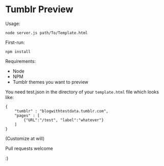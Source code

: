 # Tumblr Preview

Usage:

	node server.js path/To/Template.html

First-run:

	npm install

Requirements:

* Node
* NPM
* Tumblr themes you want to preview

You need test.json in the directory of your `template.html` file which looks like:

	{
		"tumblr" : "blogwithtestdata.tumblr.com",
		"pages" : [
			{"URL":"/test", "label":"whatever"}
		]
	}


(Customize at will)

Pull requests welcome

:)

